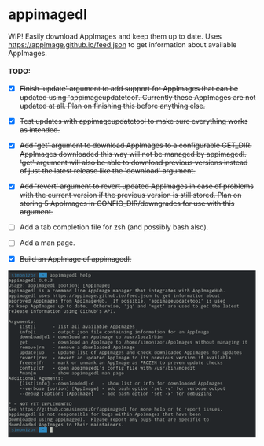 # appimagedl
WIP! Easily download AppImages and keep them up to date.  Uses https://appimage.github.io/feed.json to get information about available AppImages.

#### TODO:

- [x] ~~Finish 'update' argument to add support for AppImages that can be updated using 'appimageupdatetool'.  Currently these AppImages are not updated at all.  Plan on finishing this before anything else.~~

- [x] ~~Test updates with appimageupdatetool to make sure everything works as intended.~~

- [x] ~~Add 'get' argument to download AppImages to a configurable GET_DIR.  AppImages downloaded this way will not be managed by appimagedl.  'get' argument will also be able to download previous versions instead of just the latest release like the 'download' argument.~~

- [x] ~~Add 'revert' argument to revert updated AppImages in case of problems with the current version if the previous version is still stored.  Plan on storing 5 AppImages in CONFIG_DIR/downgrades for use with this argument.~~

- [ ] Add a tab completion file for zsh (and possibly bash also).

- [ ] Add a man page.

- [x] ~~Build an AppImage of appimagedl.~~

![appimagedl-screenshot](/Screenshot.png)
